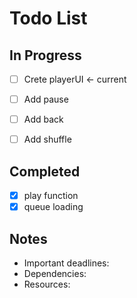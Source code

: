 # Todo List

## In Progress
- [ ] Crete playerUI <- current
- [ ] Add pause
- [ ] Add back
- [ ] Add shuffle


## Completed
- [x] play function
- [x] queue loading

## Notes
- Important deadlines:
- Dependencies:
- Resources: